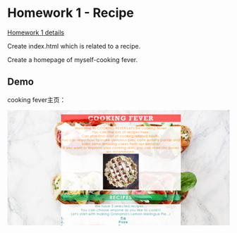 # Homework 1 - Recipe

[Homework 1 details](http://my.ss.sysu.edu.cn/wiki/display/WEB/Homework+1+-+Recipe)

Create index.html which is related to a recipe.

Create a homepage of myself-cooking fever.

## Demo

cooking fever主页：

![Demo](https://github.com/wulinman/Web2.0/blob/master/1-recipe/recipe.jpg?raw=true)